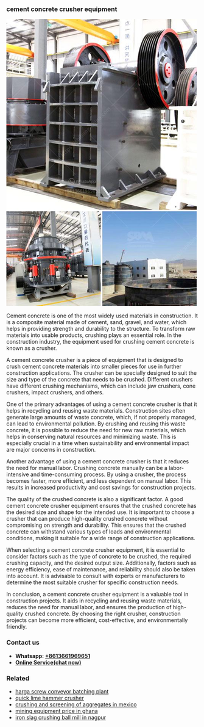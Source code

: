 <h3>cement concrete crusher equipment</h3><img src='1708309256.jpg' alt=''><p>Cement concrete is one of the most widely used materials in construction. It is a composite material made of cement, sand, gravel, and water, which helps in providing strength and durability to the structure. To transform raw materials into usable products, crushing plays an essential role. In the construction industry, the equipment used for crushing cement concrete is known as a crusher. </p><p>A cement concrete crusher is a piece of equipment that is designed to crush cement concrete materials into smaller pieces for use in further construction applications. The crusher can be specially designed to suit the size and type of the concrete that needs to be crushed. Different crushers have different crushing mechanisms, which can include jaw crushers, cone crushers, impact crushers, and others. </p><p>One of the primary advantages of using a cement concrete crusher is that it helps in recycling and reusing waste materials. Construction sites often generate large amounts of waste concrete, which, if not properly managed, can lead to environmental pollution. By crushing and reusing this waste concrete, it is possible to reduce the need for new raw materials, which helps in conserving natural resources and minimizing waste. This is especially crucial in a time when sustainability and environmental impact are major concerns in construction.</p><p>Another advantage of using a cement concrete crusher is that it reduces the need for manual labor. Crushing concrete manually can be a labor-intensive and time-consuming process. By using a crusher, the process becomes faster, more efficient, and less dependent on manual labor. This results in increased productivity and cost savings for construction projects.</p><p>The quality of the crushed concrete is also a significant factor. A good cement concrete crusher equipment ensures that the crushed concrete has the desired size and shape for the intended use. It is important to choose a crusher that can produce high-quality crushed concrete without compromising on strength and durability. This ensures that the crushed concrete can withstand various types of loads and environmental conditions, making it suitable for a wide range of construction applications.</p><p>When selecting a cement concrete crusher equipment, it is essential to consider factors such as the type of concrete to be crushed, the required crushing capacity, and the desired output size. Additionally, factors such as energy efficiency, ease of maintenance, and reliability should also be taken into account. It is advisable to consult with experts or manufacturers to determine the most suitable crusher for specific construction needs.</p><p>In conclusion, a cement concrete crusher equipment is a valuable tool in construction projects. It aids in recycling and reusing waste materials, reduces the need for manual labor, and ensures the production of high-quality crushed concrete. By choosing the right crusher, construction projects can become more efficient, cost-effective, and environmentally friendly.</p><h3>Contact us</h3><ul><li><strong>Whatsapp:&nbsp;<a href="https://wa.me/8613661969651">+8613661969651</a></strong></li><li><a href="https://swt.shibang-china.com/?git&amp;zhl&amp;cement concrete crusher equipment"><strong>Online Service(chat now)</strong></a></li></ul><h3>Related</h3><ul><li><a href='harga screw conveyor batching plant.md'>harga screw conveyor batching plant</a></li><li><a href='quick lime hammer crusher.md'>quick lime hammer crusher</a></li><li><a href='crushing and screening of aggregates in mexico.md'>crushing and screening of aggregates in mexico</a></li><li><a href='mining equipment price in ghana.md'>mining equipment price in ghana</a></li><li><a href='iron slag crushing ball mill in nagpur.md'>iron slag crushing ball mill in nagpur</a></li></ul>